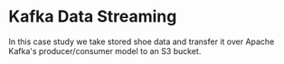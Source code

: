 # Kafka Data Streaming
In this case study we take stored shoe data and transfer it over Apache Kafka's producer/consumer model to an S3 bucket.
